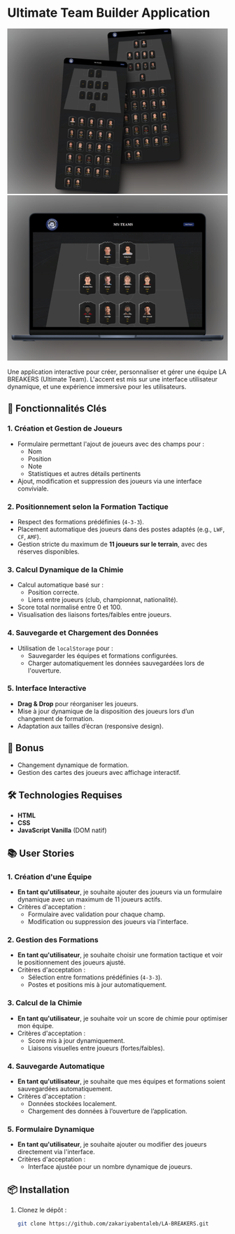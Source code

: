 # Ultimate Team Builder Application

 ![App Screenshot](./images/readmefile.png)
  ![App Screenshot](./images/readmefile2.png)

Une application interactive pour créer, personnaliser et gérer une équipe LA BREAKERS (Ultimate Team). L'accent est mis sur une interface utilisateur dynamique, et une expérience immersive pour les utilisateurs. 

## 🚀 Fonctionnalités Clés

### 1. **Création et Gestion de Joueurs**
- Formulaire permettant l'ajout de joueurs avec des champs pour : 
  - Nom
  - Position
  - Note
  - Statistiques et autres détails pertinents
- Ajout, modification et suppression des joueurs via une interface conviviale.

### 2. **Positionnement selon la Formation Tactique**
- Respect des formations prédéfinies (`4-3-3`).
- Placement automatique des joueurs dans des postes adaptés (e.g., `LWF`, `CF`, `AMF`).
- Gestion stricte du maximum de **11 joueurs sur le terrain**, avec des réserves disponibles.

### 3. **Calcul Dynamique de la Chimie**
- Calcul automatique basé sur :
  - Position correcte.
  - Liens entre joueurs (club, championnat, nationalité).
- Score total normalisé entre 0 et 100.
- Visualisation des liaisons fortes/faibles entre joueurs.

### 4. **Sauvegarde et Chargement des Données**
- Utilisation de `localStorage` pour :
  - Sauvegarder les équipes et formations configurées.
  - Charger automatiquement les données sauvegardées lors de l'ouverture.

### 5. **Interface Interactive**
- **Drag & Drop** pour réorganiser les joueurs.
- Mise à jour dynamique de la disposition des joueurs lors d’un changement de formation.
- Adaptation aux tailles d’écran (responsive design).

## 🌟 Bonus
- Changement dynamique de formation.
- Gestion des cartes des joueurs avec affichage interactif.

## 🛠️ Technologies Requises
- **HTML**
- **CSS**
- **JavaScript Vanilla** (DOM natif)

## 📚 User Stories

### 1. **Création d'une Équipe**
- **En tant qu'utilisateur**, je souhaite ajouter des joueurs via un formulaire dynamique avec un maximum de 11 joueurs actifs.
- Critères d'acceptation :
  - Formulaire avec validation pour chaque champ.
  - Modification ou suppression des joueurs via l'interface.

### 2. **Gestion des Formations**
- **En tant qu'utilisateur**, je souhaite choisir une formation tactique et voir le positionnement des joueurs ajusté.
- Critères d'acceptation :
  - Sélection entre formations prédéfinies (`4-3-3`).
  - Postes et positions mis à jour automatiquement.

### 3. **Calcul de la Chimie**
- **En tant qu'utilisateur**, je souhaite voir un score de chimie pour optimiser mon équipe.
- Critères d'acceptation :
  - Score mis à jour dynamiquement.
  - Liaisons visuelles entre joueurs (fortes/faibles).

### 4. **Sauvegarde Automatique**
- **En tant qu'utilisateur**, je souhaite que mes équipes et formations soient sauvegardées automatiquement.
- Critères d'acceptation :
  - Données stockées localement.
  - Chargement des données à l’ouverture de l’application.

### 5. **Formulaire Dynamique**
- **En tant qu'utilisateur**, je souhaite ajouter ou modifier des joueurs directement via l'interface.
- Critères d'acceptation :
  - Interface ajustée pour un nombre dynamique de joueurs.

## 📦 Installation

1. Clonez le dépôt :
   ```bash
   git clone https://github.com/zakariyabentaleb/LA-BREAKERS.git